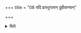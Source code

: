 +++
title = "08 यदि व्रतधुगल्पन् दुहीतान्यान्"

+++

<details><summary>थिते</summary>

8. If the cow yielding the fast-food-milk yields only a little milk, one should milk another (cow).
</details>
